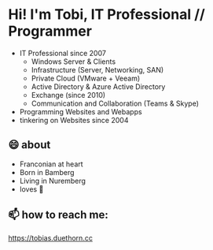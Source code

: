 # Hi! I'm Tobi, IT Professional // Programmer

- IT Professional since 2007
  - Windows Server & Clients
  - Infrastructure (Server, Networking, SAN)
  - Private Cloud (VMware + Veeam)
  - Active Directory & Azure Active Directory
  - Exchange (since 2010)
  - Communication and Collaboration (Teams & Skype)
- Programming Websites and Webapps
- tinkering on Websites since 2004

## 😄 about
- Franconian at heart
- Born in Bamberg
- Living in Nuremberg
- loves 🍻

## 📫 how to reach me:
https://tobias.duethorn.cc



<!--
**kantholy/kantholy** is a ✨ _special_ ✨ repository because its `README.md` (this file) appears on your GitHub profile.

Here are some ideas to get you started:

- 🔭 I’m currently working on ...
- 🌱 I’m currently learning ...
- 👯 I’m looking to collaborate on ...
- 🤔 I’m looking for help with ...
- 💬 Ask me about ...
- 📫 How to reach me: ...
- 😄 Pronouns: ...
- ⚡ Fun fact: ...
-->
